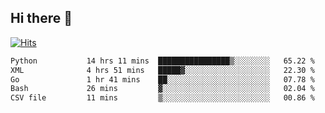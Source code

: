 ## Hi there 👋

<!--
**alihaqberdi/alihaqberdi** is a ✨ _special_ ✨ repository because its `README.md` (this file) appears on your GitHub profile.

Here are some ideas to get you started:

- 🔭 I’m currently working on ...
- 🌱 I’m currently learning ...
- 👯 I’m looking to collaborate on ...
- 🤔 I’m looking for help with ...
- 💬 Ask me about ...
- 📫 How to reach me: ...
- 😄 Pronouns: ...
- ⚡ Fun fact: ...
-->

[![Hits](https://hits.sh/github.com/alihaqberdi.svg)](https://hits.sh/github.com/alihaqberdi/)

<!--START_SECTION:waka-->

```txt
Python           14 hrs 11 mins  ████████████████▒░░░░░░░░   65.22 %
XML              4 hrs 51 mins   █████▓░░░░░░░░░░░░░░░░░░░   22.30 %
Go               1 hr 41 mins    ██░░░░░░░░░░░░░░░░░░░░░░░   07.78 %
Bash             26 mins         ▓░░░░░░░░░░░░░░░░░░░░░░░░   02.04 %
CSV file         11 mins         ▒░░░░░░░░░░░░░░░░░░░░░░░░   00.86 %
```

<!--END_SECTION:waka-->
